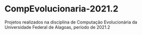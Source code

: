 # CompEvolucionaria-2021.2
Projetos realizados na disciplina de Computação Evolucionária da Universidade Federal de Alagoas, período de 2021.2
